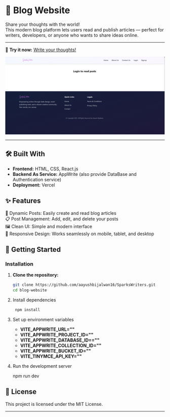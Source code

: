 # 📝 Blog Website  
Share your thoughts with the world!  
This modern blog platform lets users read and publish articles — perfect for writers, developers, or anyone who wants to share ideas online.

---

<!-- Live Project Link -->

🚀 **Try it now:** [Write your thoughts!](https://sparks-writers.vercel.app/)

<!-- Project Screenshot -->

<p align="center">
  <img src="./img/blog.png" alt="Blog Website Screenshot" width="600"/>
</p>

---

## 🛠️ Built With

- **Frontend:** HTML, CSS, React.js
- **Backend As Service:** AppWrite (also provide DataBase and Authentication service)
- **Deployment:** Vercel

## ✨ Features

📰 Dynamic Posts: Easily create and read blog articles  
📋 Post Management: Add, edit, and delete your posts   
🖼️ Clean UI: Simple and modern interface  
📱 Responsive Design: Works seamlessly on mobile, tablet, and desktop  

## 🚀 Getting Started

### Installation

1. **Clone the repository:**
   ```bash
   git clone https://github.com/aayushbijalwan16/SparksWriters.git
   cd blog-website

2. Install dependencies
   ```bash
    npm install

3. Set up environment variables

   - **VITE_APPWRITE_URL=""**
   - **VITE_APPWRITE_PROJECT_ID=""**
   - **VITE_APPWRITE_DATABASE_ID==""**
   - **VITE_APPWRITE_COLLECTION_ID=""**
   - **VITE_APPWRITE_BUCKET_ID=""**
   - **VITE_TINYMCE_API_KEY=""**

4. Run the development server
   
   npm run dev 

## 📄 License 

This project is licensed under the MIT License. 

---
